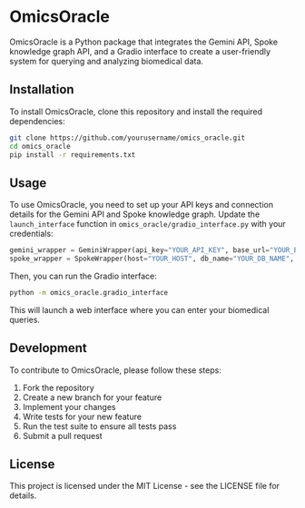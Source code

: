 # OmicsOracle

OmicsOracle is a Python package that integrates the Gemini API, Spoke knowledge graph API, and a Gradio interface to create a user-friendly system for querying and analyzing biomedical data.

## Installation

To install OmicsOracle, clone this repository and install the required dependencies:

```bash
git clone https://github.com/yourusername/omics_oracle.git
cd omics_oracle
pip install -r requirements.txt
```

## Usage

To use OmicsOracle, you need to set up your API keys and connection details for the Gemini API and Spoke knowledge graph. Update the `launch_interface` function in `omics_oracle/gradio_interface.py` with your credentials:

```python
gemini_wrapper = GeminiWrapper(api_key="YOUR_API_KEY", base_url="YOUR_BASE_URL")
spoke_wrapper = SpokeWrapper(host="YOUR_HOST", db_name="YOUR_DB_NAME", username="YOUR_USERNAME", password="YOUR_PASSWORD")
```

Then, you can run the Gradio interface:

```bash
python -m omics_oracle.gradio_interface
```

This will launch a web interface where you can enter your biomedical queries.

## Development

To contribute to OmicsOracle, please follow these steps:

1. Fork the repository
2. Create a new branch for your feature
3. Implement your changes
4. Write tests for your new feature
5. Run the test suite to ensure all tests pass
6. Submit a pull request

## License

This project is licensed under the MIT License - see the LICENSE file for details.